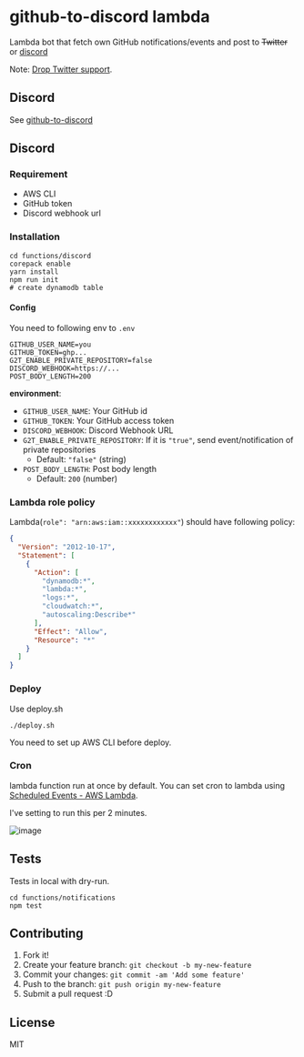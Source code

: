 # github-to-discord lambda

Lambda bot that fetch own GitHub notifications/events and post to ~~Twitter~~ or [discord](https://github.com/azu/github-to-twitter-lambda/tree/master/functions/discord)

Note: [Drop Twitter support](https://github.com/azu/github-to-twitter-lambda/commit/b3fe3ab0b35fe860f4f3eaedace48e5ec336d9aa).

## Discord

See [github-to-discord](https://github.com/azu/github-to-twitter-lambda/tree/master/functions/discord)

## Discord

### Requirement

- AWS CLI
- GitHub token
- Discord webhook url

### Installation

    cd functions/discord
    corepack enable
    yarn install
    npm run init
    # create dynamodb table

#### Config

You need to following env to `.env`

```env
GITHUB_USER_NAME=you
GITHUB_TOKEN=ghp...
G2T_ENABLE_PRIVATE_REPOSITORY=false
DISCORD_WEBHOOK=https://...
POST_BODY_LENGTH=200
```

**environment**:

- `GITHUB_USER_NAME`: Your GitHub id
- `GITHUB_TOKEN`: Your GitHub access token
- `DISCORD_WEBHOOK`: Discord Webhook URL
- `G2T_ENABLE_PRIVATE_REPOSITORY`: If it is `"true"`, send event/notification of private repositories
    - Default: `"false"` (string)
- `POST_BODY_LENGTH`: Post body length
    - Default: `200` (number)
### Lambda role policy

Lambda(`role": "arn:aws:iam::xxxxxxxxxxxx"`) should have following policy:

```json
{
  "Version": "2012-10-17",
  "Statement": [
    {
      "Action": [
        "dynamodb:*",
        "lambda:*",
        "logs:*",
        "cloudwatch:*",
        "autoscaling:Describe*"
      ],
      "Effect": "Allow",
      "Resource": "*"
    }
  ]
}
```

### Deploy

Use deploy.sh

    ./deploy.sh

You need to set up AWS CLI before deploy.

### Cron

lambda function run at once by default.
You can set cron to lambda using [Scheduled Events - AWS Lambda](https://docs.aws.amazon.com/lambda/latest/dg/with-scheduled-events.html "Using AWS Lambda with Scheduled Events - AWS Lambda").

I've setting to run this per 2 minutes.

![image](https://monosnap.com/file/lhJghW8bwKJmTZ3iDugi4B7eklRn5Z.png)

## Tests

Tests in local with dry-run.

    cd functions/notifications
    npm test

## Contributing

1. Fork it!
2. Create your feature branch: `git checkout -b my-new-feature`
3. Commit your changes: `git commit -am 'Add some feature'`
4. Push to the branch: `git push origin my-new-feature`
5. Submit a pull request :D

## License

MIT
